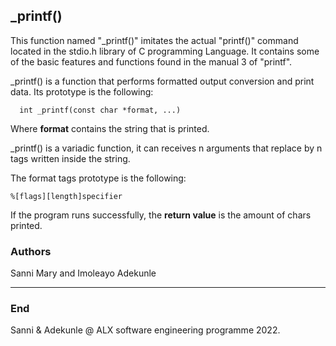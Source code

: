 ## _printf()



This function named "_printf()" imitates the actual "printf()" command located in the stdio.h library of C programming Language. It contains some of the basic features and functions found in the manual 3 of "printf".



_printf() is a function that performs formatted output conversion and print data. Its prototype is the following:



	  int _printf(const char *format, ...) 



Where **format** contains the string that is printed. 



_printf() is a variadic function, it can receives n arguments that replace by n tags written inside the string.



The format tags prototype is the following:



	%[flags][length]specifier

	

If the program runs successfully, the **return value** is the amount of chars printed.

	



### Authors

Sanni Mary and Imoleayo Adekunle



------------



### End



Sanni & Adekunle @ ALX software engineering programme 2022.

